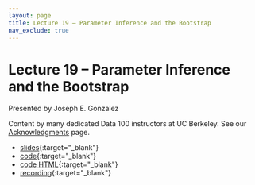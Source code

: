 ```yaml
---
layout: page
title: Lecture 19 – Parameter Inference and the Bootstrap
nav_exclude: true
---
```


# Lecture 19 – Parameter Inference and the Bootstrap

Presented by Joseph E. Gonzalez

Content by many dedicated Data 100 instructors at UC Berkeley. See our [Acknowledgments](../../acks) page.

- [slides](https://docs.google.com/presentation/d/1b-ZRje2Ls7MR8bqPX2Zc8RGJUbmVSQ0-YxtwElZJr9k/edit?usp=sharing){:target="_blank"}
- [code](https://data100.datahub.berkeley.edu/hub/user-redirect/git-pull?repo=https%3A%2F%2Fgithub.com%2FDS-100%2Ffa24-student&urlpath=lab%2Ftree%2Ffa24-student%2Flecture%2Flec19%2Flec19.ipynb&branch=main){:target="_blank"}
- [code HTML](../../resources/assets/lectures/lec19/lec19.html){:target="_blank"}
- [recording](https://youtu.be/VEWsMazIw_g){:target="_blank"}
